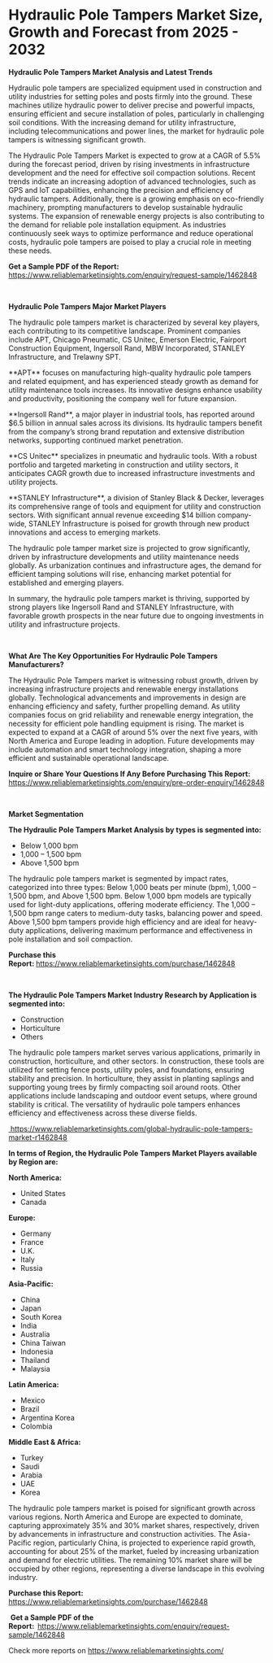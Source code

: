 <p><h1>Hydraulic Pole Tampers Market Size, Growth and Forecast from 2025 - 2032</h1></p><p><strong>Hydraulic Pole Tampers Market Analysis and Latest Trends</strong></p>
<p><p>Hydraulic pole tampers are specialized equipment used in construction and utility industries for setting poles and posts firmly into the ground. These machines utilize hydraulic power to deliver precise and powerful impacts, ensuring efficient and secure installation of poles, particularly in challenging soil conditions. With the increasing demand for utility infrastructure, including telecommunications and power lines, the market for hydraulic pole tampers is witnessing significant growth.</p><p>The Hydraulic Pole Tampers Market is expected to grow at a CAGR of 5.5% during the forecast period, driven by rising investments in infrastructure development and the need for effective soil compaction solutions. Recent trends indicate an increasing adoption of advanced technologies, such as GPS and IoT capabilities, enhancing the precision and efficiency of hydraulic tampers. Additionally, there is a growing emphasis on eco-friendly machinery, prompting manufacturers to develop sustainable hydraulic systems. The expansion of renewable energy projects is also contributing to the demand for reliable pole installation equipment. As industries continuously seek ways to optimize performance and reduce operational costs, hydraulic pole tampers are poised to play a crucial role in meeting these needs.</p></p>
<p><strong>Get a Sample PDF of the Report:&nbsp;</strong> <a href="https://www.reliablemarketinsights.com/enquiry/request-sample/1462848?utm_campaign=2112&utm_medium=2&utm_source=Github&utm_content=ia&utm_term=18022025&utm_id=hydraulic-pole-tampers">https://www.reliablemarketinsights.com/enquiry/request-sample/1462848</a></p>
<p>&nbsp;</p>
<p><strong>Hydraulic Pole Tampers Major Market Players</strong></p>
<p><p>The hydraulic pole tampers market is characterized by several key players, each contributing to its competitive landscape. Prominent companies include APT, Chicago Pneumatic, CS Unitec, Emerson Electric, Fairport Construction Equipment, Ingersoll Rand, MBW Incorporated, STANLEY Infrastructure, and Trelawny SPT.</p><p>**APT** focuses on manufacturing high-quality hydraulic pole tampers and related equipment, and has experienced steady growth as demand for utility maintenance tools increases. Its innovative designs enhance usability and productivity, positioning the company well for future expansion.</p><p>**Ingersoll Rand**, a major player in industrial tools, has reported around $6.5 billion in annual sales across its divisions. Its hydraulic tampers benefit from the company’s strong brand reputation and extensive distribution networks, supporting continued market penetration.</p><p>**CS Unitec** specializes in pneumatic and hydraulic tools. With a robust portfolio and targeted marketing in construction and utility sectors, it anticipates CAGR growth due to increased infrastructure investments and utility projects.</p><p>**STANLEY Infrastructure**, a division of Stanley Black & Decker, leverages its comprehensive range of tools and equipment for utility and construction sectors. With significant annual revenue exceeding $14 billion company-wide, STANLEY Infrastructure is poised for growth through new product innovations and access to emerging markets.</p><p>The hydraulic pole tamper market size is projected to grow significantly, driven by infrastructure developments and utility maintenance needs globally. As urbanization continues and infrastructure ages, the demand for efficient tamping solutions will rise, enhancing market potential for established and emerging players. </p><p>In summary, the hydraulic pole tampers market is thriving, supported by strong players like Ingersoll Rand and STANLEY Infrastructure, with favorable growth prospects in the near future due to ongoing investments in utility and infrastructure projects.</p></p>
<p>&nbsp;</p>
<p><strong>What Are The Key Opportunities For Hydraulic Pole Tampers Manufacturers?</strong></p>
<p><p>The Hydraulic Pole Tampers market is witnessing robust growth, driven by increasing infrastructure projects and renewable energy installations globally. Technological advancements and improvements in design are enhancing efficiency and safety, further propelling demand. As utility companies focus on grid reliability and renewable energy integration, the necessity for efficient pole handling equipment is rising. The market is expected to expand at a CAGR of around 5% over the next five years, with North America and Europe leading in adoption. Future developments may include automation and smart technology integration, shaping a more efficient and sustainable operational landscape.</p></p>
<p><strong>Inquire or Share Your Questions If Any Before Purchasing This Report:</strong> <a href="https://www.reliablemarketinsights.com/enquiry/pre-order-enquiry/1462848?utm_campaign=2112&utm_medium=2&utm_source=Github&utm_content=ia&utm_term=18022025&utm_id=hydraulic-pole-tampers">https://www.reliablemarketinsights.com/enquiry/pre-order-enquiry/1462848</a></p>
<p>&nbsp;</p>
<p><strong>Market Segmentation</strong></p>
<p><strong>The Hydraulic Pole Tampers Market Analysis by types is segmented into:</strong></p>
<p><ul><li>Below 1,000 bpm</li><li>1,000 – 1,500 bpm</li><li>Above 1,500 bpm</li></ul></p>
<p><p>The hydraulic pole tampers market is segmented by impact rates, categorized into three types: Below 1,000 beats per minute (bpm), 1,000 – 1,500 bpm, and Above 1,500 bpm. Below 1,000 bpm models are typically used for light-duty applications, offering moderate efficiency. The 1,000 – 1,500 bpm range caters to medium-duty tasks, balancing power and speed. Above 1,500 bpm tampers provide high efficiency and are ideal for heavy-duty applications, delivering maximum performance and effectiveness in pole installation and soil compaction.</p></p>
<p><strong>Purchase this Report:&nbsp;</strong><a href="https://www.reliablemarketinsights.com/purchase/1462848?utm_campaign=2112&utm_medium=2&utm_source=Github&utm_content=ia&utm_term=18022025&utm_id=hydraulic-pole-tampers">https://www.reliablemarketinsights.com/purchase/1462848</a></p>
<p>&nbsp;</p>
<p><strong>The Hydraulic Pole Tampers Market Industry Research by Application is segmented into:</strong></p>
<p><ul><li>Construction</li><li>Horticulture</li><li>Others</li></ul></p>
<p><p>The hydraulic pole tampers market serves various applications, primarily in construction, horticulture, and other sectors. In construction, these tools are utilized for setting fence posts, utility poles, and foundations, ensuring stability and precision. In horticulture, they assist in planting saplings and supporting young trees by firmly compacting soil around roots. Other applications include landscaping and outdoor event setups, where ground stability is critical. The versatility of hydraulic pole tampers enhances efficiency and effectiveness across these diverse fields.</p></p>
<p><a href="https://www.reliablemarketinsights.com/global-hydraulic-pole-tampers-market-r1462848?utm_campaign=2112&utm_medium=2&utm_source=Github&utm_content=ia&utm_term=18022025&utm_id=hydraulic-pole-tampers">&nbsp;https://www.reliablemarketinsights.com/global-hydraulic-pole-tampers-market-r1462848</a></p>
<p><strong>In terms of Region, the Hydraulic Pole Tampers Market Players available by Region are:</strong></p>
<p>
    <p> <strong> North America: </strong>
        <ul>
            <li>United States</li>
            <li>Canada</li>
        </ul>
        </p> 
    <p> <strong> Europe: </strong>
        <ul>
            <li>Germany</li>
            <li>France</li>
            <li>U.K.</li>
            <li>Italy</li>
            <li>Russia</li>
        </ul>
        </p> 
    <p> <strong> Asia-Pacific: </strong>
        <ul>
            <li>China</li>
            <li>Japan</li>
            <li>South Korea</li>
            <li>India</li>
            <li>Australia</li>
            <li>China Taiwan</li>
            <li>Indonesia</li>
            <li>Thailand</li>
            <li>Malaysia</li>
        </ul>
        </p> 
    <p> <strong> Latin America: </strong>
        <ul>
            <li>Mexico</li>
            <li>Brazil</li>
            <li>Argentina Korea</li>
            <li>Colombia</li>
        </ul>
        </p> 
    <p> <strong> Middle East & Africa: </strong>
        <ul>
            <li>Turkey</li>
            <li>Saudi</li>
            <li>Arabia</li>
            <li>UAE</li>
            <li>Korea</li>
        </ul>
    </p>
    </p>
<p><p>The hydraulic pole tampers market is poised for significant growth across various regions. North America and Europe are expected to dominate, capturing approximately 35% and 30% market shares, respectively, driven by advancements in infrastructure and construction activities. The Asia-Pacific region, particularly China, is projected to experience rapid growth, accounting for about 25% of the market, fueled by increasing urbanization and demand for electric utilities. The remaining 10% market share will be occupied by other regions, representing a diverse landscape in this evolving industry.</p></p>
<p><strong>Purchase this Report: </strong><a href="https://www.reliablemarketinsights.com/purchase/1462848?utm_campaign=2112&utm_medium=2&utm_source=Github&utm_content=ia&utm_term=18022025&utm_id=hydraulic-pole-tampers">https://www.reliablemarketinsights.com/purchase/1462848</a></p>
<p>&nbsp;<strong>Get a Sample PDF of the Report:&nbsp;&nbsp;</strong><a href="https://www.reliablemarketinsights.com/enquiry/request-sample/1462848?utm_campaign=2112&utm_medium=2&utm_source=Github&utm_content=ia&utm_term=18022025&utm_id=hydraulic-pole-tampers">https://www.reliablemarketinsights.com/enquiry/request-sample/1462848</a></p>
<p><strong></strong></p>
<p>Check more reports on <a href="https://www.reliablemarketinsights.com/?utm_campaign=2112&utm_medium=2&utm_source=Github&utm_content=ia&utm_term=18022025&utm_id=hydraulic-pole-tampers">https://www.reliablemarketinsights.com/</a></p>